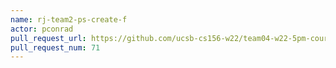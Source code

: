 ```yaml
---
name: rj-team2-ps-create-f
actor: pconrad
pull_request_url: https://github.com/ucsb-cs156-w22/team04-w22-5pm-courses/pull/71
pull_request_num: 71
---
```

